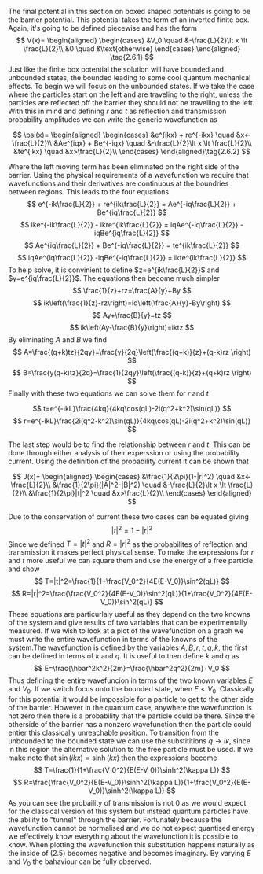 The final potential in this section on boxed shaped potentials is going to be the barrier potential. This potential takes the form of an inverted finite box. Again, it's going to be defined piecewise and has the form
$$
 V(x)=
 \begin{aligned}
	\begin{cases}
		&V_0 		\quad 	&-\frac{L}{2}\lt x \lt \frac{L}{2}\\
		&0 	\quad	&\text{otherwise}
	\end{cases}
	 \end{aligned} \tag{2.6.1}
$$
Just like the finite box potential the solution will have bounded and unbounded states, the bounded leading to some cool quantum mechanical effects. To begin we will focus on the unbounded states. If we take the case where the particles start on the left and are traveling to the right, unless the particles are reflected off the barrier they should not be travelling to the left. With this in mind and defining $r$ and $t$ as reflection and transmission probability amplitudes we can write the generic wavefunction as

<div class="[style:largeEquation]">

$$
 \psi(x)=
 \begin{aligned}
	\begin{cases}
		&e^{ikx} + re^{-ikx}		 \quad	&x<-\frac{L}{2}\\
		&Ae^{iqx} + Be^{-iqx} 		 \quad 	&-\frac{L}{2}\lt x \lt \frac{L}{2}\\
		&te^{ikx}  		 \quad	&x>\frac{L}{2}\\
	\end{cases} 
	\end{aligned}\tag{2.6.2}
$$
</div>

Where the left moving term has been eliminated on the right side of the barrier. Using the physical requirements of a wavefunction we require that wavefunctions and their derivatives are continuous at the boundries between regions. This leads to the four equations
$$
e^{-ik\frac{L}{2}} + re^{ik\frac{L}{2}}	= Ae^{-iq\frac{L}{2}} + Be^{iq\frac{L}{2}} 
$$
$$
ike^{-ik\frac{L}{2}} - ikre^{ik\frac{L}{2}}	= iqAe^{-iq\frac{L}{2}} - iqBe^{iq\frac{L}{2}} 	
$$
$$
Ae^{iq\frac{L}{2}} + Be^{-iq\frac{L}{2}} = te^{ik\frac{L}{2}}
$$
$$
iqAe^{iq\frac{L}{2}} -iqBe^{-iq\frac{L}{2}} = ikte^{ik\frac{L}{2}}
$$
To help solve, it is convinient to define $z=e^{ik\frac{L}{2}}$ and $y=e^{iq\frac{L}{2}}$. The equations then become much simpler
$$
\frac{1}{z}+rz=\frac{A}{y}+By
$$
$$
ik\left(\frac{1}{z}-rz\right)=iq\left(\frac{A}{y}-By\right)
$$
$$
Ay+\frac{B}{y}=tz
$$
$$
ik\left(Ay-\frac{B}{y}\right)=iktz
$$
By eliminating $A$ and $B$ we find
$$
A=\frac{(q+k)tz}{2qy}=\frac{y}{2q}\left(\frac{(q+k)}{z}+(q-k)rz \right)
$$ 
$$
B=\frac{y(q-k)tz}{2q}=\frac{1}{2qy}\left(\frac{(q-k)}{z}+(q+k)rz \right)
$$
Finally with these two equations we can solve them for $r$ and $t$ 

<div class="[style:largeEquation]">

$$
t=e^{-ikL}\frac{4kq}{4kq\cos(qL)-2i(q^2+k^2)\sin(qL)}
$$
$$
r=e^{-ikL}\frac{2i(q^2-k^2)\sin(qL)}{4kq\cos(qL)-2i(q^2+k^2)\sin(qL)}
$$
</div>

The last step would be to find the relationship between $r$ and $t$. This can be done through either analysis of their experssion or using the probability current. Using the definition of the probability current it can be shown that

<div class="[style:largeEquation]">

$$
 J(x)=
 \begin{aligned}
	\begin{cases}
		&\frac{1}{2\pi}(1-|r|^2)		 \quad	&x<-\frac{L}{2}\\
		&\frac{1}{2\pi}(|A|^2-|B|^2)  \quad &-\frac{L}{2}\lt x \lt \frac{L}{2}\\
		&\frac{1}{2\pi}|t|^2  		 \quad	&x>\frac{L}{2}\\
	\end{cases}
	\end{aligned} 
$$
</div>

Due to the conservation of current these two cases can be equated giving
$$
|t|^2=1-|r|^2
$$
Since we defined $T=|t|^2$ and $R=|r|^2$ as the probabilites of reflection and transmission it makes perfect physical sense. To make the expressions for $r$ and $t$ more useful we can square them and use the energy of a free particle and show
$$
T=|t|^2=\frac{1}{1+\frac{V_0^2}{4E(E-V_0)}\sin^2(qL)}
$$
$$
R=|r|^2=\frac{\frac{V_0^2}{4E(E-V_0)}\sin^2(qL)}{1+\frac{V_0^2}{4E(E-V_0)}\sin^2(qL)}
$$
These equations are particurlaly useful as they depend on the two knowns of the system and give results of two variables that can be experimentally measured. If we wish to look at a plot of the wavefunction on a graph we must write the entire wavefunction in terms of the knowns of the system.The wavefunction is defined by the variables $A,B,r,t,q,k$, the first can be defined in terms of $k$ and $q$. It is useful to then define $k$ and $q$ as
$$
E=\frac{\hbar^2k^2}{2m}=\frac{\hbar^2q^2}{2m}+V_0
$$
Thus defining the entire wavefuncion in terms of the two known variables $E$ and $V_0$.
If we switch focus onto the bounded state, when $E < V_0$. Classically for this potential it would be impossible for a particle to get to the other side of the barrier. However in the quantum case, anywhere the wavefunction is not zero then there is a probability that the particle could be there. Since the otherside of the barrier has a nonzero wavefunction then the particle could entier this classically unreachable position. To transition from the unbounded to the bounded state we can use the substititions $q \to i\kappa$, since in this region the alternative solution to the free particle must be used. If we make note that $\sin(ikx)=\sinh(kx)$ then the expressions become 
$$
T=\frac{1}{1+\frac{V_0^2}{E(E-V_0)}\sinh^2(\kappa L)}
$$
$$
R=\frac{\frac{V_0^2}{E(E-V_0)}\sinh^2(\kappa L)}{1+\frac{V_0^2}{E(E-V_0)}\sinh^2(\kappa L)}
$$
As you can see the probaility of transmission is not $0$ as we would expect for the classical version of this system but instead quantum particles have the ability to "tunnel" through the barrier. Fortunately because the wavefunction cannot be normalised and we do not expect quantised energy we effectively know everything about the wavefunction it is possible to know. When plotting the wavefunction this substitution happens naturally as the inside of $(2.5)$ becomes negative and becomes imaginary. By varying $E$ and $V_0$ the bahaviour can be fully observed. 

